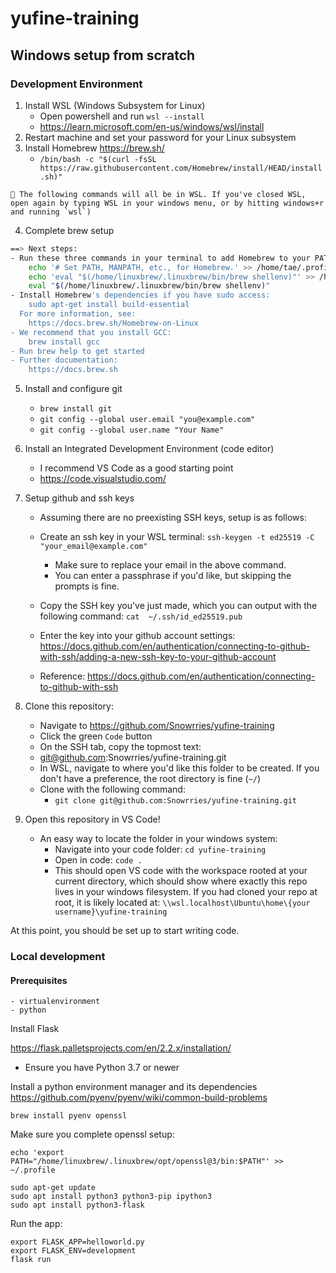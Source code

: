 # yufine-training

## Windows setup from scratch

### Development Environment

1. Install WSL (Windows Subsystem for Linux)
    - Open powershell and run `wsl --install`
    - https://learn.microsoft.com/en-us/windows/wsl/install
2. Restart machine and set your password for your Linux subsystem
3. Install Homebrew https://brew.sh/
    - `/bin/bash -c "$(curl -fsSL https://raw.githubusercontent.com/Homebrew/install/HEAD/install.sh)"`


```
📝 The following commands will all be in WSL. If you've closed WSL, open again by typing WSL in your windows menu, or by hitting windows+r and running `wsl`)
```


4. Complete brew setup
```sh
==> Next steps:
- Run these three commands in your terminal to add Homebrew to your PATH:
    echo '# Set PATH, MANPATH, etc., for Homebrew.' >> /home/tae/.profile
    echo 'eval "$(/home/linuxbrew/.linuxbrew/bin/brew shellenv)"' >> /home/tae/.profile
    eval "$(/home/linuxbrew/.linuxbrew/bin/brew shellenv)"
- Install Homebrew's dependencies if you have sudo access:
    sudo apt-get install build-essential
  For more information, see:
    https://docs.brew.sh/Homebrew-on-Linux
- We recommend that you install GCC:
    brew install gcc
- Run brew help to get started
- Further documentation:
    https://docs.brew.sh
 ```
 5. Install and configure git
    - `brew install git`
    - `git config --global user.email "you@example.com"`
    - `git config --global user.name "Your Name"`
 6. Install an Integrated Development Environment (code editor)
    - I recommend VS Code as a good starting point
    - https://code.visualstudio.com/
 7. Setup github and ssh keys
    - Assuming there are no preexisting SSH keys, setup is as follows:
    - Create an ssh key in your WSL terminal: `ssh-keygen -t ed25519 -C "your_email@example.com"`
        - Make sure to replace your email in the above command.
        - You can enter a passphrase if you'd like, but skipping the prompts is fine.
    - Copy the SSH key you've just made, which you can output with the following command: `cat  ~/.ssh/id_ed25519.pub`
    - Enter the key into your github account settings: https://docs.github.com/en/authentication/connecting-to-github-with-ssh/adding-a-new-ssh-key-to-your-github-account

    - Reference: https://docs.github.com/en/authentication/connecting-to-github-with-ssh

 8. Clone this repository:
    - Navigate to https://github.com/Snowrries/yufine-training
    - Click the green `Code` button
    - On the SSH tab, copy the topmost text:
    - git@github.com:Snowrries/yufine-training.git
    - In WSL, navigate to where you'd like this folder to be created. If you don't have a preference, the root directory is fine (`~/`)
    - Clone with the following command:
        - `git clone git@github.com:Snowrries/yufine-training.git`
 9. Open this repository in VS Code!
    - An easy way to locate the folder in your windows system:
        - Navigate into your code folder: `cd yufine-training`
        - Open in code: `code .`
        - This should open VS code with the workspace rooted at your current directory, which should show where exactly this repo lives in your windows filesystem. If you had cloned your repo at root, it is likely located at: `\\wsl.localhost\Ubuntu\home\{your username}\yufine-training`

At this point, you should be set up to start writing code.

 ### Local development

 #### Prerequisites
    - virtualenvironment
    - python

Install Flask

https://flask.palletsprojects.com/en/2.2.x/installation/
- Ensure you have Python 3.7 or newer

Install a python environment manager and its dependencies
https://github.com/pyenv/pyenv/wiki/common-build-problems
```
brew install pyenv openssl
```

Make sure you complete openssl setup:
```
echo 'export PATH="/home/linuxbrew/.linuxbrew/opt/openssl@3/bin:$PATH"' >> ~/.profile
```

```
sudo apt-get update
sudo apt install python3 python3-pip ipython3
sudo apt install python3-flask
```

Run the app:
```
export FLASK_APP=helloworld.py
export FLASK_ENV=development
flask run
```
